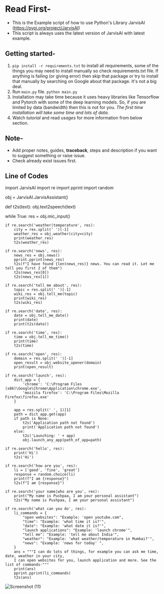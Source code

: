 # Read First-
- This is the Example script of how to use Python's Library JarvisAI (https://pypi.org/project/JarvisAI)
- This script is always uses the latest version of JarvisAI with latest example.
## Getting started-
1. `pip install -r requirements.txt` to install all requirements, some of the things you may need to install manually so check requirements.txt file.
If anything is failing (or giving error) then skip that package or try to install that manually by searching on Google about that package. It's not a big deal.
2. Run `main.py` file. `python main.py`
3. Installation may take time because it uses heavy libraries like Tensorflow and Pytorch with some of the deep learning models. So, if you are limited by data (bandwidth) then this is not for you. *The first time installation will take some time and lots of data.*
4. Watch *tutorial* and read *usages* for more information from below section.
## Note-
* Add proper notes, guides, **traceback**, steps and description if you want to suggest something or raise issue.
* Check already exist issues first.
## Line of Codes
import JarvisAI
import re
import pprint
import random

obj = JarvisAI.JarvisAssistant()


def t2s(text):
    obj.text2speech(text)


while True:
    res = obj.mic_input()

    if re.search('weather|temperature', res):
        city = res.split(' ')[-1]
        weather_res = obj.weather(city=city)
        print(weather_res)
        t2s(weather_res)

    if re.search('news', res):
        news_res = obj.news()
        pprint.pprint(news_res)
        t2s(f"I have found {len(news_res)} news. You can read it. Let me tell you first 2 of them")
        t2s(news_res[0])
        t2s(news_res[1])

    if re.search('tell me about', res):
        topic = res.split(' ')[-1]
        wiki_res = obj.tell_me(topic)
        print(wiki_res)
        t2s(wiki_res)

    if re.search('date', res):
        date = obj.tell_me_date()
        print(date)
        print(t2s(date))

    if re.search('time', res):
        time = obj.tell_me_time()
        print(time)
        t2s(time)

    if re.search('open', res):
        domain = res.split(' ')[-1]
        open_result = obj.website_opener(domain)
        print(open_result)

    if re.search('launch', res):
        dict_app = {
            'chrome': 'C:\Program Files (x86)\Google\Chrome\Application\chrome.exe',
            'mozzila firefox': 'C:\Program Files\Mozilla Firefox\firefox.exe'
        }

        app = res.split(' ', 1)[1]
        path = dict_app.get(app)
        if path is None:
            t2s('Application path not found')
            print('Application path not found')
        else:
            t2s('Launching: ' + app)
            obj.launch_any_app(path_of_app=path)

    if re.search('hello', res):
        print('Hi')
        t2s('Hi')

    if re.search('how are you', res):
        li = ['good', 'fine', 'great']
        response = random.choice(li)
        print(f"I am {response}")
        t2s(f"I am {response}")

    if re.search('your name|who are you', res):
        print("My name is Pushpaa, I am your personal assistant")
        t2s("My name is Pushpaa, I am your personal assistant")

    if re.search('what can you do', res):
        li_commands = {
            "open websites": "Example: 'open youtube.com",
            "time": "Example: 'what time it is?'",
            "date": "Example: 'what date it is?'",
            "launch applications": "Example: 'launch chrome'",
            "tell me": "Example: 'tell me about India'",
            "weather": "Example: 'what weather/temperature in Mumbai?'",
            "news": "Example: 'news for today' ",
        }
        ans = """I can do lots of things, for example you can ask me time, date, weather in your city,
        I can open websites for you, launch application and more. See the list of commands-"""
        print(ans)
        pprint.pprint(li_commands)
        t2s(ans)

![Screenshot (11)](https://user-images.githubusercontent.com/92096587/150343232-c64141ca-8738-4a63-b180-9a03f6354217.png)
